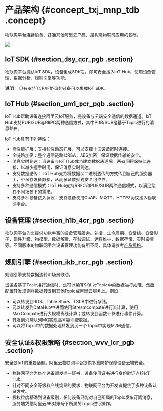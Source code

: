# 产品架构 {#concept_txj_mnp_tdb .concept}

物联网平台连接设备，打通其他阿里云产品，是构建物联网应用的基础。

![](http://static-aliyun-doc.oss-cn-hangzhou.aliyuncs.com/assets/img/7451/15488316623364_zh-CN.png)

## IoT SDK {#section_dsy_qcr_pgb .section}

物联网平台提供IoT SDK，设备集成SDK后，即可安全接入IoT Hub，使用设备管理、数据分析、规则引擎等功能。

**说明：** 只有支持TCP/IP协议的设备可以集成IoT SDK。

## IoT Hub {#section_um1_pcr_pgb .section}

IoT Hub帮助设备连接阿里云IoT服务，是设备与云端安全通信的数据通道。IoT Hub支持PUB/SUB与RRPC两种通信方式，其中PUB/SUB是基于Topic进行的消息路由。

IoT Hub具有下列特性：

-   高性能扩展：支持线性动态扩展，可以支撑十亿设备同时连接。
-   全链路加密：整个通信链路以RSA，AES加密，保证数据传输的安全。
-   消息实时到达：当设备与IoT Hub成功建立数据通道后，两者间将保持长连接，以减少握手时间，保证消息实时到达。
-   支持数据透传： IoT Hub支持将数据以二进制透传的方式传到自己的服务器上，不保存设备数据，从而保证数据的安全可控性。
-   支持多种通信模式：IoT Hub支持RRPC和PUB/SUB两种通信模式，以满足您在不同场景下的需求。
-   支持多种设备接入协议：支持设备使用CoAP、MQTT、HTTPS协议接入物联网平台。

## 设备管理 {#section_h1b_4cr_pgb .section}

物联网平台为您提供功能丰富的设备管理服务。包括：生命周期、设备组、设备影子、固件升级、物模型、数据解析、在线调试、远程维护、数据存储、实时监控等。不同版本的物联网平台设备管理功能有所不同，具体请参考[产品规格](intl.zh-CN/产品简介/产品规格.md#)。

## 规则引擎 {#section_ikb_ncr_pgb .section}

规则引擎支持数据流转和场景联动。

当设备基于Topic进行通信时，您可以编写SQL对Topic中的数据进行处理，然后配置转发规则将数据转发到其他Topic或阿里云服务上。例如：

-   可以转发到RDS、Table Store、TSDB中进行存储。
-   可以转发到DataHub中进而使用Streamcompute进行流计算，使用MaxCompute进行大规模离线计算；或转发到函数计算进行事件计算。
-   转发到消息队列MQ实现高可靠消费数据。
-   可以将Topic中的数据处理转发到另一个Topic中实现M2M通信。

## 安全认证&权限策略 {#section_wvv_lcr_pgb .section}

安全是IoT的重要话题。阿里云物联网平台提供多重防护保障设备云端安全。

-   物联网平台为每个设备颁发唯一证书，设备使用证书进行身份验证连接IoT Hub。
-   针对不同安全等级和产线烧录的要求，物联网平台为开发者提供了多种设备认证方式。
-   授权粒度精确到设备级别，任何设备只能对自己所属的Topic发布订阅消息，服务端凭借阿里云AK对账号下所属的Topic进行操作。

